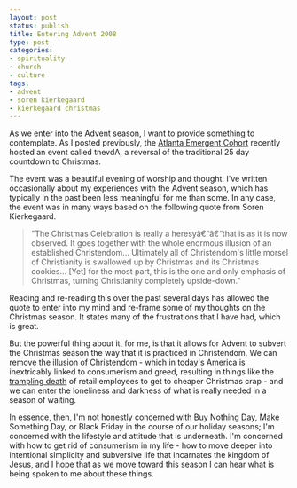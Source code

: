 ```yaml
---
layout: post
status: publish
title: Entering Advent 2008
type: post
categories:
- spirituality
- church
- culture
tags:
- advent
- soren kierkegaard
- kierkegaard christmas
---
```

As we enter into the Advent season, I want to provide something to contemplate. As I posted previously, the <a href="http://atlantaemergence.blogspot.com/">Atlanta Emergent Cohort</a> recently hosted an event called tnevdA, a reversal of the traditional 25 day countdown to Christmas.

The event was a beautiful evening of worship and thought. I've written occasionally about my experiences with the Advent season, which has typically in the past been less meaningful for me than some. In any case, the event was in many ways based on the following quote from Soren Kierkegaard.
<blockquote><p>"The Christmas Celebration is really a heresy&acirc;&euro;&ldquo;&acirc;&euro;&ldquo;that is as it is now observed. It goes together with the whole enormous illusion of an established Christendom... Ultimately all of Christendom&#39;s little morsel of Christianity is swallowed up by Christmas and its Christmas cookies... [Yet] for the most part, this is the one and only emphasis of Christmas, turning Christianity completely upside-down."</p></blockquote>
Reading and re-reading this over the past several days has allowed the quote to enter into my mind and re-frame some of my thoughts on the Christmas season. It states many of the frustrations that I have had, which is great.

But the powerful thing about it, for me, is that it allows for Advent to subvert the Christmas season the way that it is practiced in Christendom. We can remove the illusion of Christendom - which in today's America is inextricably linked to consumerism and greed, resulting in things like the <a href="http://www.reuters.com/article/ousiv/idUSTRE4AQ1SK20081128?sp=true">trampling death</a> of retail employees to get to cheaper Christmas crap - and we can enter the loneliness and darkness of what is really needed in a season of waiting.

In essence, then, I'm not honestly concerned with Buy Nothing Day, Make Something Day, or Black Friday in the course of our holiday seasons; I'm concerned with the lifestyle and attitude that is underneath. I'm concerned with how to get rid of consumerism in my life - how to move deeper into intentional simplicity and subversive life that incarnates the kingdom of Jesus, and I hope that as we move toward this season I can hear what is being spoken to me about these things.
